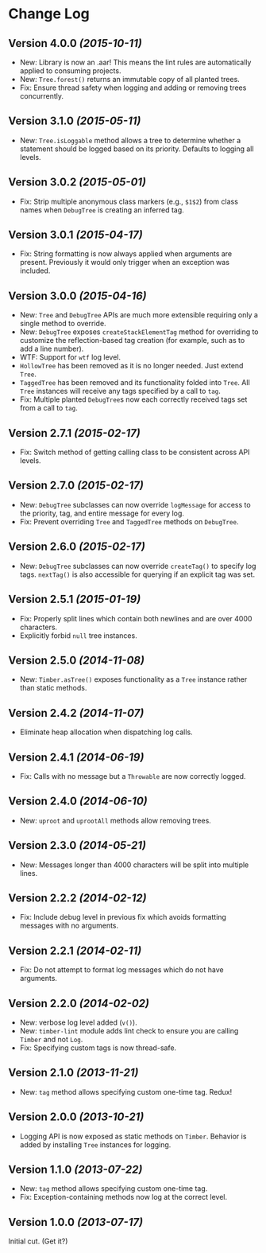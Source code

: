 Change Log
==========

Version 4.0.0 *(2015-10-11)*
----------------------------

 * New: Library is now an .aar! This means the lint rules are automatically applied to consuming
   projects.
 * New: `Tree.forest()` returns an immutable copy of all planted trees.
 * Fix: Ensure thread safety when logging and adding or removing trees concurrently.


Version 3.1.0 *(2015-05-11)*
----------------------------

 * New: `Tree.isLoggable` method allows a tree to determine whether a statement should be logged
   based on its priority. Defaults to logging all levels.


Version 3.0.2 *(2015-05-01)*
----------------------------

 * Fix: Strip multiple anonymous class markers (e.g., `$1$2`) from class names when `DebugTree`
   is creating an inferred tag.


Version 3.0.1 *(2015-04-17)*
----------------------------

 * Fix: String formatting is now always applied when arguments are present. Previously it would
   only trigger when an exception was included.


Version 3.0.0 *(2015-04-16)*
----------------------------

 * New: `Tree` and `DebugTree` APIs are much more extensible requiring only a single method to
   override.
 * New: `DebugTree` exposes `createStackElementTag` method for overriding to customize the
   reflection-based tag creation (for example, such as to add a line number).
 * WTF: Support for `wtf` log level.
 * `HollowTree` has been removed as it is no longer needed. Just extend `Tree`.
 * `TaggedTree` has been removed and its functionality folded into `Tree`. All `Tree` instances
   will receive any tags specified by a call to `tag`.
 * Fix: Multiple planted `DebugTree`s now each correctly received tags set from a call to `tag`.


Version 2.7.1 *(2015-02-17)*
----------------------------

 * Fix: Switch method of getting calling class to be consistent across API levels.


Version 2.7.0 *(2015-02-17)*
----------------------------

 * New: `DebugTree` subclasses can now override `logMessage` for access to the priority, tag, and
   entire message for every log.
 * Fix: Prevent overriding `Tree` and `TaggedTree` methods on `DebugTree`.


Version 2.6.0 *(2015-02-17)*
----------------------------

 * New: `DebugTree` subclasses can now override `createTag()` to specify log tags. `nextTag()` is
   also accessible for querying if an explicit tag was set.


Version 2.5.1 *(2015-01-19)*
----------------------------

 * Fix: Properly split lines which contain both newlines and are over 4000 characters.
 * Explicitly forbid `null` tree instances.


Version 2.5.0 *(2014-11-08)*
----------------------------

 * New: `Timber.asTree()` exposes functionality as a `Tree` instance rather than static methods.


Version 2.4.2 *(2014-11-07)*
----------------------------

 * Eliminate heap allocation when dispatching log calls.


Version 2.4.1 *(2014-06-19)*
----------------------------

 * Fix: Calls with no message but a `Throwable` are now correctly logged.


Version 2.4.0 *(2014-06-10)*
----------------------------

 * New: `uproot` and `uprootAll` methods allow removing trees.


Version 2.3.0 *(2014-05-21)*
----------------------------

 * New: Messages longer than 4000 characters will be split into multiple lines.


Version 2.2.2 *(2014-02-12)*
----------------------------

 * Fix: Include debug level in previous fix which avoids formatting messages with no arguments.


Version 2.2.1 *(2014-02-11)*
----------------------------

 * Fix: Do not attempt to format log messages which do not have arguments.


Version 2.2.0 *(2014-02-02)*
----------------------------

 * New: verbose log level added (`v()`).
 * New: `timber-lint` module adds lint check to ensure you are calling `Timber` and not `Log`.
 * Fix: Specifying custom tags is now thread-safe.


Version 2.1.0 *(2013-11-21)*
----------------------------

 * New: `tag` method allows specifying custom one-time tag. Redux!


Version 2.0.0 *(2013-10-21)*
----------------------------

 * Logging API is now exposed as static methods on `Timber`. Behavior is added by installing `Tree`
   instances for logging.


Version 1.1.0 *(2013-07-22)*
----------------------------

 * New: `tag` method allows specifying custom one-time tag.
 * Fix: Exception-containing methods now log at the correct level.


Version 1.0.0 *(2013-07-17)*
----------------------------

Initial cut. (Get it?)
